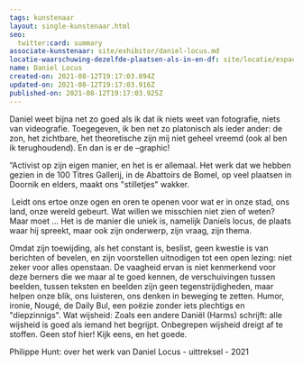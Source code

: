 ```yaml
---
tags: kunstenaar
layout: single-kunstenaar.html
seo:
  twitter:card: summary
associate-kunstenaar: site/exhibitor/daniel-locus.md
locatie-waarschuwing-dezelfde-plaatsen-als-in-en-df: site/locatie/espace-kamer-9-k9.md
name: Daniel Locus
created-on: 2021-08-12T19:17:03.894Z
updated-on: 2021-08-12T19:17:03.916Z
published-on: 2021-08-12T19:17:03.925Z
---
```

<!--StartFragment-->

Daniel weet bijna net zo goed als ik dat ik niets weet van fotografie, niets van videografie. Toegegeven, ik ben net zo platonisch als ieder ander: de zon, het zichtbare, het theoretische zijn mij niet geheel vreemd (ook al ben ik terughoudend). En dan is er de –graphic! 

“Activist op zijn eigen manier, en het is er allemaal. Het werk dat we hebben gezien in de 100 Titres Gallerij, in de Abattoirs de Bomel, op veel plaatsen in Doornik en elders, maakt ons "stilletjes" wakker.

 Leidt ons ertoe onze ogen en oren te openen voor wat er in onze stad, ons land, onze wereld gebeurt. Wat willen we misschien niet zien of weten? Maar moet ... Het is de manier die uniek is, namelijk Daniels locus, de plaats waar hij spreekt, maar ook zijn onderwerp, zijn vraag, zijn thema.

Omdat zijn toewijding, als het constant is, beslist, geen kwestie is van berichten of bevelen, en zijn voorstellen uitnodigen tot een open lezing: niet zeker voor alles openstaan. De vaagheid ervan is niet kenmerkend voor deze berners die we maar al te goed kennen, de verschuivingen tussen beelden, tussen teksten en beelden zijn geen tegenstrijdigheden, maar helpen onze blik, ons luisteren, ons denken in beweging te zetten. Humor, ironie, Nougé, de Daily Bul, een poëzie zonder iets plechtigs en "diepzinnigs". Wat wijsheid: Zoals een andere Daniël (Harms) schrijft: alle wijsheid is goed als iemand het begrijpt. Onbegrepen wijsheid dreigt af te stoffen. Geen stof hier! Kijk eens, en het goede. 

Philippe Hunt: over het werk van Daniel Locus - uittreksel - 2021 



<!--EndFragment-->